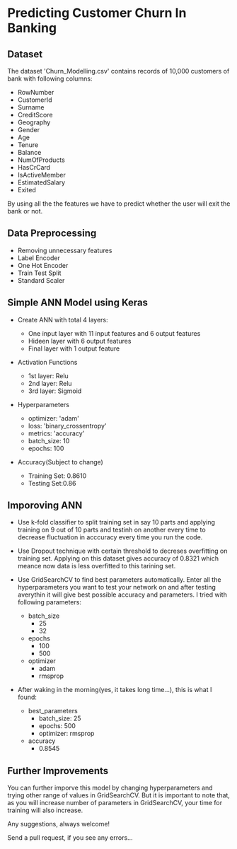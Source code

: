 # Predicting Customer Churn In Banking

## Dataset

The dataset 'Churn_Modelling.csv' contains records of 10,000 customers of bank with following columns:

- RowNumber
- CustomerId
- Surname
- CreditScore
- Geography
- Gender
- Age
- Tenure
- Balance
- NumOfProducts
- HasCrCard
- IsActiveMember
- EstimatedSalary
- Exited

By using all the the features we have to predict whether the user will exit the bank or not.

## Data Preprocessing

- Removing unnecessary features
- Label Encoder
- One Hot Encoder
- Train Test Split
- Standard Scaler


## Simple ANN Model using Keras

- Create ANN with total 4 layers:
    - One input layer with 11 input features and 6 output features
    - Hideen layer with 6 output features
    - Final layer with 1 output feature

- Activation Functions
    - 1st layer: Relu
    - 2nd layer: Relu
    - 3rd layer: Sigmoid

- Hyperparameters
    - optimizer: 'adam'
    - loss: 'binary_crossentropy'
    - metrics: 'accuracy'
    - batch_size: 10
    - epochs: 100

- Accuracy(Subject to change)
    - Training Set: 0.8610
    - Testing Set:0.86

## Imporoving ANN

- Use k-fold classifier to split training set in say 10 parts and applying training on 9 out of 10 parts and testinh on another every time to decrease fluctuation in acccuracy every time you run the code.

- Use Dropout technique with certain threshold to decreses overfitting on training set. Applying on this dataset gives accuracy of 0.8321 which meance now data is less overfitted to this tarining set.

- Use GridSearchCV to find best parameters automatically. Enter all the hyperparameters you want to test your network on and after testing averythin it will give best possible accuracy and parameters. I tried with following parameters:
    - batch_size
        - 25
        - 32
    - epochs
        - 100
        - 500
    - optimizer
        - adam
        - rmsprop

- After waking in the morning(yes, it takes long time...), this is what I found:
    - best_parameters
        - batch_size: 25
        - epochs: 500
        - optimizer: rmsprop
    - accuracy
        - 0.8545

## Further Improvements

You can further imporve this model by changing hyperparameters and trying other range of values in GridSearchCV. But it is important to note that, as you will increase number of parameters in GridSearchCV, your time for training will also increase.

Any suggestions, always welcome! 

Send a pull request, if you see any errors...